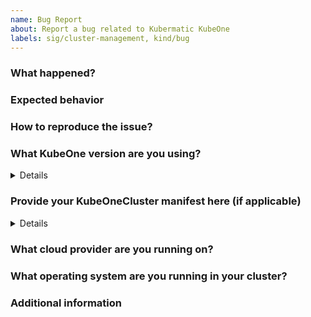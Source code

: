 ```yaml
---
name: Bug Report
about: Report a bug related to Kubermatic KubeOne
labels: sig/cluster-management, kind/bug
---
```


### What happened?

<!-- Try to provide as much information as possible.
If you're reporting a security issue, please check the guidelines for reporting security issues:
https://github.com/kubermatic/kubeone/blob/master/CONTRIBUTING.md#reporting-a-security-vulnerability -->



### Expected behavior

<!-- What did you expected to happen? -->



### How to reproduce the issue?

<!-- Please provide as much information as possible, so we can reproduce the issue on our own. -->



### What KubeOne version are you using?

<!-- Please provide output of kubeone version here. -->

<details>

```console
$ kubeone version
# paste output here
```

</details>

### Provide your KubeOneCluster manifest here (if applicable)

<!-- Providing the KubeOneCluster manifest will help us reproduce the issue.
Please make sure to redact all secrets (e.g. passwords, URLs...)! -->

<details>

```yaml
# paste manifest here
```

</details>

### What cloud provider are you running on?

<!-- AWS, Azure, DigitalOcean, GCP, Hetzner Cloud, Nutanix, OpenStack, Equinix Metal (Packet), VMware vSphere, Other (e.g. baremetal or non-natively supported provider) -->



### What operating system are you running in your cluster?

<!-- Ubuntu 22.04, CentOS 7, Rocky Linux 8, Flatcar Linux, ... -->



### Additional information

<!-- Additional information about the bug you're reporting (optional). -->
